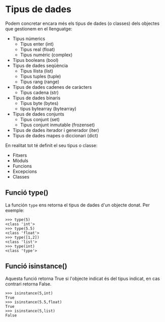 # Tipus de dades

Podem concretar encara més els tipus de dades (o classes) dels objectes que gestionem en el llenguatge:

* Tipus númerics
	* Tipus enter (int)
	* Tipus real (float)
	* Tipus numéric (complex)
* Tipus booleans (bool)
* Tipus de dades seqüència
	* Tipus llista (list)
	* Tipus tuples (tuple)
	* Tipus rang (range)
* Tipus de dades cadenes de caràcters
	* Tipus cadena (str)
* Tipus de dades binaris
	* Tipus byte (bytes)
	* tipus bytearray (bytearray)
* Tipus de dades conjunts
	* Tipus conjunt (set)
	* Tipus conjunt inmutable (frozenset)
* Tipus de dades iterador i generador (iter)
* Tipus de dades mapes o diccionari (dict)

En realitat tot té definit el seu tipus o classe:

* Fitxers
* Mòduls
* Funcions
* Excepcions
* Classes 

## Funció type() 

La función `type` ens retorna el tipus de dades d'un objecte donat. Per exemple:

	>>> type(5)
	<class 'int'>
	>>> type(5.5)
	<class 'float'>
	>>> type([1,2])
	<class 'list'>
	>>> type(int)
	<class 'type'>

## Funció isinstance()

Aquesta funció retorna True si l'objecte indicat és del tipus indicat, en cas contrari retorna False.

	>>> isinstance(5,int)
	True
	>>> isinstance(5.5,float)
	True
	>>> isinstance(5,list)
	False
